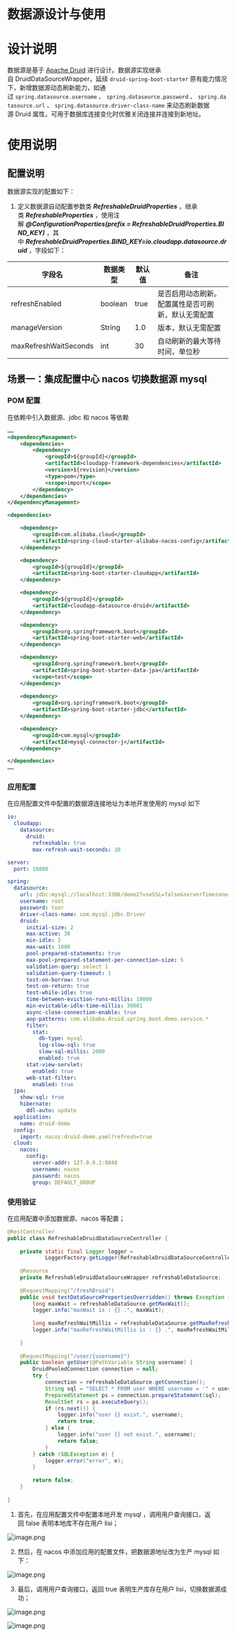 # 数据源设计与使用


# 设计说明

数据源是基于 [Apache Druid](https://druid.apache.org/) 进行设计。数据源实现继承自 DruidDataSourceWrapper，延续 `druid-spring-boot-starter` 原有能力情况下，新增数据源动态刷新能力，如通过 `spring.datasource.username` 、 `spring.datasource.password` 、 `spring.datasource.url` 、 `spring.datasource.driver-class-name` 来动态刷新数据源 Druid 属性，可用于数据库连接变化时优雅关闭连接并连接到新地址。

# 使用说明

## 配置说明

数据源实现的配置如下：

1.  定义数据源自动配置参数类 _**RefreshableDruidProperties**_ ，继承类 _**RefreshableProperties**_ ，使用注解 _**@ConfigurationProperties(prefix = RefreshableDruidProperties.BIND\_KEY)**_ ，其中 _**RefreshableDruidProperties.BIND\_KEY=io.cloudapp.datasource.druid**_ ，字段如下：
    

|  **字段名**  |  **数据类型**  |  **默认值**  |  **备注**  |
| --- | --- | --- | --- |
|  refreshEnabled  |  boolean  |  true  |  是否启用动态刷新。配置属性是否可刷新，默认无需配置  |
|  manageVersion  |  String  |  1.0  |  版本，默认无需配置  |
|  maxRefreshWaitSeconds  |  int  |  30  |  自动刷新的最大等待时间，单位秒  |



## 场景一：集成配置中心 nacos 切换数据源 mysql

### POM 配置

在依赖中引入数据源、jdbc 和 nacos 等依赖

```xml
……
<dependencyManagement>
    <dependencies>
        <dependency>
            <groupId>${groupId}</groupId>
            <artifactId>cloudapp-framework-dependencies</artifactId>
            <version>${revision}</version>
            <type>pom</type>
            <scope>import</scope>
        </dependency>
    </dependencies>
</dependencyManagement>

<dependencies>

    <dependency>
        <groupId>com.alibaba.cloud</groupId>
        <artifactId>spring-cloud-starter-alibaba-nacos-config</artifactId>
    </dependency>

    <dependency>
        <groupId>${groupId}</groupId>
        <artifactId>spring-boot-starter-cloudapp</artifactId>
    </dependency>

    <dependency>
        <groupId>${groupId}</groupId>
        <artifactId>cloudapp-datasource-druid</artifactId>
    </dependency>

    <dependency>
        <groupId>org.springframework.boot</groupId>
        <artifactId>spring-boot-starter-web</artifactId>
    </dependency>

    <dependency>
        <groupId>org.springframework.boot</groupId>
        <artifactId>spring-boot-starter-data-jpa</artifactId>
        <scope>test</scope>
    </dependency>
    
    <dependency>
        <groupId>org.springframework.boot</groupId>
        <artifactId>spring-boot-starter-jdbc</artifactId>
    </dependency>

    <dependency>
        <groupId>com.mysql</groupId>
        <artifactId>mysql-connector-j</artifactId>
    </dependency>

</dependencies>
……
```

### 应用配置

在应用配置文件中配置的数据源连接地址为本地开发使用的 mysql 如下

```yaml
io:
  cloudapp:
    datasource:
      druid:
        refreshable: true
        max-refresh-wait-seconds: 10

server:
  port: 18080

spring:
  datasource:
    url: jdbc:mysql://localhost:3306/demo2?useSSL=false&serverTimezone=UTC;
    username: root
    password: toor
    driver-class-name: com.mysql.jdbc.Driver
    druid:
      initial-size: 2
      max-active: 30
      min-idle: 2
      max-wait: 1000
      pool-prepared-statements: true
      max-pool-prepared-statement-per-connection-size: 5
      validation-query: select 1
      validation-query-timeout: 1
      test-on-borrow: true
      test-on-return: true
      test-while-idle: true
      time-between-eviction-runs-millis: 10000
      min-evictable-idle-time-millis: 30001
      async-close-connection-enable: true
      aop-patterns: com.alibaba.druid.spring.boot.demo.service.*
      filter:
        stat:
          db-type: mysql
          log-slow-sql: true
          slow-sql-millis: 2000
          enabled: true
      stat-view-servlet:
        enabled: true
      web-stat-filter:
        enabled: true
  jpa:
    show-sql: true
    hibernate:
      ddl-auto: update
  application:
    name: druid-demo
  config:
    import: nacos:druid-demo.yaml?refresh=true
  cloud:
    nacos:
      config:
        server-addr: 127.0.0.1:8848
        username: nacos
        password: nacos
        group: DEFAULT_GROUP
```

### 使用验证

在应用配置中添加数据源、nacos 等配置；

```java
@RestController
public class RefreshableDruidDataSourceController {
    
    private static final Logger logger =
            LoggerFactory.getLogger(RefreshableDruidDataSourceController.class);
    
    @Resource
    private RefreshableDruidDataSourceWrapper refreshableDataSource;
    
    @RequestMapping("/freshDruid")
    public void testDataSourcePropertiesOverridden() throws Exception {
        long maxWait = refreshableDataSource.getMaxWait();
        logger.info("maxWait is : {} .", maxWait);
        
        long maxRefreshWaitMillis = refreshableDataSource.getMaxRefreshWaitMillis();
        logger.info("maxRefreshWaitMillis is : {} .", maxRefreshWaitMillis);
        
    }
    
    @RequestMapping("/user/{username}")
    public boolean getUser(@PathVariable String username) {
        DruidPooledConnection connection = null;
        try {
            connection = refreshableDataSource.getConnection();
            String sql = "SELECT * FROM user WHERE username = '" + username + "'";
            PreparedStatement ps = connection.prepareStatement(sql);
            ResultSet rs = ps.executeQuery();
            if (rs.next()) {
                logger.info("user {} exist.", username);
                return true;
            } else {
                logger.info("user {} not exist.", username);
                return false;
            }
        } catch (SQLException e) {
            logger.error("error", e);
        }
    
        return false;
    }
    
}
```

1.  首先，在应用配置文件中配置本地开发 mysql ，调用用户查询接口，返回 false 表明本地库不存在用户 lisi；
    

![image.png](assets/druid-1.png)

2.  然后，在 nacos 中添加应用的配置文件，把数据源地址改为生产 mysql 如下：
    

![image.png](assets/druid-2.png)

3.  最后，调用用户查询接口，返回 true 表明生产库存在用户 lisi，切换数据源成功；
    
![image.png](assets/druid-3.png)

![image.png](assets/druid-4.png)